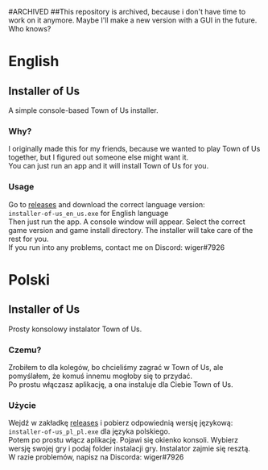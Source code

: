 #ARCHIVED
##This repository is archived, because i don't have time to work on it anymore. Maybe I'll make a new version with a GUI in the future. Who knows?
# English
## Installer of Us
A simple console-based Town of Us installer.
### Why?
I originally made this for my friends, because we wanted to play Town of Us together, but I figured out someone else might want it.\
You can just run an app and it will install Town of Us for you.
### Usage
Go to [releases](https://github.com/wiger3/installer-of-us/releases "releases") and download the correct language version:\
`installer-of-us_en_us.exe` for English language\
Then just run the app. A console window will appear. Select the correct game version and game install directory. The installer will take care of the rest for you.\
If you run into any problems, contact me on Discord: wiger#7926
# Polski
## Installer of Us
Prosty konsolowy instalator Town of Us.
### Czemu?
Zrobiłem to dla kolegów, bo chcieliśmy zagrać w Town of Us, ale pomyślałem, że komuś innemu mogłoby się to przydać.\
Po prostu włączasz aplikację, a ona instaluje dla Ciebie Town of Us.
### Użycie
Wejdź w zakładkę [releases](https://github.com/wiger3/installer-of-us/releases "releases") i pobierz odpowiednią wersję językową:\
`installer-of-us_pl_pl.exe` dla języka polskiego.\
Potem po prostu włącz aplikację. Pojawi się okienko konsoli. Wybierz wersję swojej gry i podaj folder instalacji gry. Instalator zajmie się resztą.\
W razie problemów, napisz na Discorda: wiger#7926
